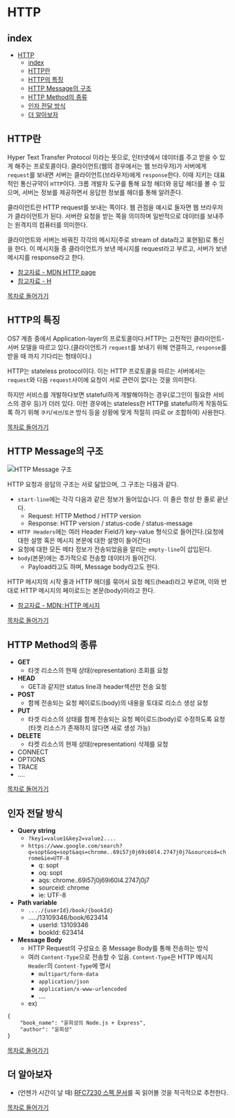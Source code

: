 # HTTP

## index

- [HTTP](#http)
  - [index](#index)
  - [HTTP란](#http%eb%9e%80)
  - [HTTP의 특징](#http%ec%9d%98-%ed%8a%b9%ec%a7%95)
  - [HTTP Message의 구조](#http-message%ec%9d%98-%ea%b5%ac%ec%a1%b0)
  - [HTTP Method의 종류](#http-method%ec%9d%98-%ec%a2%85%eb%a5%98)
  - [인자 전달 방식](#%ec%9d%b8%ec%9e%90-%ec%a0%84%eb%8b%ac-%eb%b0%a9%ec%8b%9d)
  - [더 알아보자](#%eb%8d%94-%ec%95%8c%ec%95%84%eb%b3%b4%ec%9e%90)

## HTTP란

Hyper Text Transfer Protocol 이라는 뜻으로, 인터넷에서 데이터를 주고 받을 수 있게 해주는 프로토콜이다. 클라이언트(웹의 경우에서는 웹 브라우저)가 서버에게 `request`를 보내면 서버는 클라이언트(브라우저)에게 `response`한다. 이때 지키는 대표적인 통신규약이 `HTTP`이다. 크롬 개발자 도구를 통해 요청 헤더와 응답 헤더를 볼 수 있으며, 서버는 정보를 제공하면서 응답한 정보를 헤더를 통해 알려준다.

클라이언트란 HTTP request를 보내는 쪽이다. 웹 관점을 예시로 들자면 웹 브라우저가 클라이언트가 된다. 서버란 요청을 받는 쪽을 의미하며 일반적으로 데이터를 보내주는 원격지의 컴퓨터를 의미한다.

클라이언트와 서버는 바꿔진 각각의 메시지(주로 stream of data라고 표현됨)로 통신을 한다. 이 메시지들 중 클라이언트가 보낸 메시지를 request라고 부르고, 서버가 보낸 메시지를 response라고 한다.

- [참고자료 - MDN HTTP page](https://developer.mozilla.org/en-US/docs/Web/HTTP/Overview)
- [참고자료 - H](https://developer.mozilla.org/en-US/docs/Web/HTTP/Overview)

[목차로 돌어가기](#index)

## HTTP의 특징

OS7 계층 중에서 Application-layer의 프로토콜이다.HTTP는 고전적인 클라이언트-서버 모델을 따르고 있다.(클라이언트가 `request`를 보내기 위해 연결하고, `response`를 받을 때 까지 기다리는 형태이다.)

HTTP는 stateless protocol이다. 이는 HTTP 프로토콜을 따르는 서버에서는 `request`와 다음 `request`사이에 요청이 서로 관련이 없다는 것을 의미한다.

하지만 서비스를 개발하다보면 stateful하게 개발해야하는 경우(로그인이 필요한 서비스의 경우 등)가 더러 있다. 이런 경우에는 stateless한 HTTP를 stateful하게 작동하도록 하기 위해 `쿠키`/`세션`/`토큰` 방식 등을 상황에 맞게 적절히 (따로 or 조합하여) 사용한다.

[목차로 돌어가기](#index)

## HTTP Message의 구조

![HTTP Message 구조](https://mdn.mozillademos.org/files/13827/HTTPMsgStructure2.png)

HTTP 요청과 응답의 구조는 서로 닮았으며, 그 구조는 다음과 같다.

- `start-line`에는 각각 다음과 같은 정보가 들어있습니다. 이 줄은 항상 한 줄로 끝난다.
  - Request: HTTP Method / HTTP version
  - Response: HTTP version / status-code / status-message
- `HTTP Headers`에는 여러 Header Field가 key-value 형식으로 들어간다.(요청에 대한 설명 혹은 메시지 본문에 대한 설명이 들어간다)
- 요청에 대한 모든 메타 정보가 전송되었음을 알리는 `empty-line`이 삽입된다.
- `body`(본문)에는 추가적으로 전송할 데이터가 들어간다.
  - Payload라고도 하며, Message body라고도 한다.

HTTP 메시지의 시작 줄과 HTTP 헤더를 묶어서 요청 헤드(head)라고 부르며, 이와 반대로 HTTP 메시지의 페이로드는 본문(body)이라고 한다.

- [참고자료 - MDN::HTTP 메시지](https://developer.mozilla.org/ko/docs/Web/HTTP/Messages)

[목차로 돌어가기](#index)

## HTTP Method의 종류

- **GET**
  - 타겟 리소스의 현재 상태(representation) 조회를 요청
- **HEAD**
  - GET과 같지만 status line과 header섹션만 전송 요청
- **POST**
  - 함께 전송되는 요청 페이로드(body)의 내용을 토대로 리소스 생성 요청
- **PUT**
  - 타겟 리소스의 상태를 함께 전송되는 요청 페이로드(body)로 수정하도록 요청 (타겟 리소스가 존재하지 않다면 새로 생성 가능)
- **DELETE**
  - 타켓 리소스의 현재 상태(representation) 삭제를 요청
- CONNECT
- OPTIONS
- TRACE
- ....

[목차로 돌어가기](#index)

## 인자 전달 방식

- **Query string**
  - `?key1=value1&key2=value2....`
  - `https://www.google.com/search?q=sopt&oq=sopt&aqs=chrome..69i57j0j69i60l4.2747j0j7&sourceid=chrome&ie=UTF-8`
    - q: sopt
    - oq: sopt
    - aqs: chrome..69i57j0j69i60l4.2747j0j7
    - sourceid: chrome
    - ie: UTF-8
- **Path variable**
  - `..../{userId}/book/{bookId}`
  - ...../13109346/book/623414
    - userId: 13109346
    - bookId: 623414
- **Message Body**
  - HTTP Request의 구성요소 중 Message Body를 통해 전송하는 방식
  - 여러 `Content-Type`으로 전송할 수 있음. `Content-Type`은 HTTP 메시지 `Header`의 `Content-Type`에 명시
    - `multipart/form-data`
    - `application/json`
    - `application/x-www-urlencoded`
    - ....
  - ex)

```txt
{
    "book_name": "윤희성의 Node.js + Express",
    "author": "윤희성"
}
```

[목차로 돌어가기](#index)

## 더 알아보자

- (언젠가 시간이 날 때) [RFC7230 스펙 문서](https://tools.ietf.org/html/rfc7230)를 꼭 읽어볼 것을 적극적으로 추천한다.

[목차로 돌어가기](#index)
